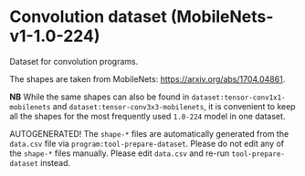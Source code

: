 # Convolution dataset (MobileNets-v1-1.0-224)

Dataset for convolution programs.

The shapes are taken from MobileNets: https://arxiv.org/abs/1704.04861. 

**NB** While the same shapes can also be found in `dataset:tensor-conv1x1-mobilenets`
and `dataset:tensor-conv3x3-mobilenets`, it is convenient to keep all the
shapes for the most frequently used `1.0-224` model in one dataset.

AUTOGENERATED!
The `shape-*` files are automatically generated from the `data.csv` file via `program:tool-prepare-dataset`.
Please do not edit any of the `shape-*` files manually. Please edit `data.csv` and re-run `tool-prepare-dataset` instead.
